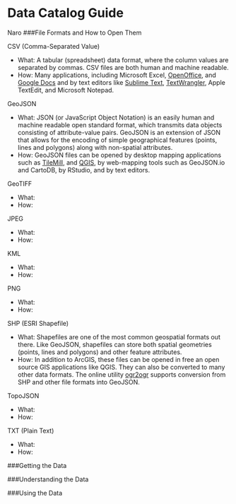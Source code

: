 Data Catalog Guide
====
Naro
###File Formats and How to Open Them

CSV (Comma-Separated Value)
* What: A tabular (spreadsheet) data format, where the column values are separated by commas. CSV files are both human and machine readable. 
* How: Many applications, including Microsoft Excel, [OpenOffice](https://www.openoffice.org/), and [Google Docs](https://drive.google.com) and by text editors like [Sublime Text](http://www.sublimetext.com/), [TextWrangler](http://www.barebones.com/products/textwrangler/), Apple TextEdit, and Microsoft Notepad.

GeoJSON
* What: JSON (or JavaScript Object Notation) is an easily human and machine readable open standard format, which transmits data objects consisting of attribute-value pairs. GeoJSON is an extension of JSON that allows for the encoding of simple geographical features (points, lines and polygons) along with non-spatial attributes. 
* How: GeoJSON files can be opened by desktop mapping applications such as [TileMill](https://www.mapbox.com/tilemill/), and [QGIS](http://www.qgis.org/), by web-mapping tools such as GeoJSON.io and CartoDB, by RStudio, and by text editors.

GeoTIFF
* What:
* How:

JPEG
* What:
* How:

KML
* What:
* How:

PNG
* What:
* How:

SHP (ESRI Shapefile)
* What: Shapefiles are one of the most common geospatial formats out there. Like GeoJSON, shapefiles can store both spatial geometries (points, lines and polygons) and other feature attributes. 
* How: In addition to ArcGIS, these files can be opened in free an open source GIS applications like QGIS. They can also be converted to many other data formats. The online utility [ogr2ogr](http://ogre.adc4gis.com/) supports conversion from SHP and other file formats into GeoJSON.

TopoJSON
* What:
* How:

TXT (Plain Text)
* What:
* How:

###Getting the Data

###Understanding the Data

###Using the Data
